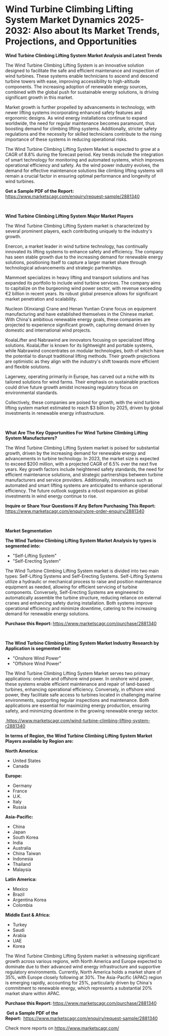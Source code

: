 <p><h1>Wind Turbine Climbing Lifting System Market Dynamics 2025-2032: Also about Its Market Trends, Projections, and Opportunities</h1></p><p><strong>Wind Turbine Climbing Lifting System Market Analysis and Latest Trends</strong></p>
<p><p>The Wind Turbine Climbing Lifting System is an innovative solution designed to facilitate the safe and efficient maintenance and inspection of wind turbines. These systems enable technicians to ascend and descend turbine towers with ease, improving accessibility to high-altitude components. The increasing adoption of renewable energy sources, combined with the global push for sustainable energy solutions, is driving significant growth in this market.</p><p>Market growth is further propelled by advancements in technology, with newer lifting systems incorporating enhanced safety features and ergonomic designs. As wind energy installations continue to expand worldwide, the need for regular maintenance becomes paramount, thus boosting demand for climbing lifting systems. Additionally, stricter safety regulations and the necessity for skilled technicians contribute to the rising importance of these systems in reducing operational risks.</p><p>The Wind Turbine Climbing Lifting System Market is expected to grow at a CAGR of 8.8% during the forecast period. Key trends include the integration of smart technology for monitoring and automated systems, which improves operational efficiency and safety. As the wind power industry evolves, the demand for effective maintenance solutions like climbing lifting systems will remain a crucial factor in ensuring optimal performance and longevity of wind turbines.</p></p>
<p><strong>Get a Sample PDF of the Report:&nbsp;</strong> <a href="https://www.marketscagr.com/enquiry/request-sample/2881340?utm_campaign=2634&utm_medium=2&utm_source=Github&utm_content=ia&utm_term=12032025&utm_id=wind-turbine-climbing-lifting-system">https://www.marketscagr.com/enquiry/request-sample/2881340</a></p>
<p>&nbsp;</p>
<p><strong>Wind Turbine Climbing Lifting System Major Market Players</strong></p>
<p><p>The Wind Turbine Climbing Lifting System market is characterized by several prominent players, each contributing uniquely to the industry's growth. </p><p>Enercon, a market leader in wind turbine technology, has continually innovated its lifting systems to enhance safety and efficiency. The company has seen stable growth due to the increasing demand for renewable energy solutions, positioning itself to capture a larger market share through technological advancements and strategic partnerships.</p><p>Mammoet specializes in heavy lifting and transport solutions and has expanded its portfolio to include wind turbine services. The company aims to capitalize on the burgeoning wind power sector, with revenue exceeding €2 billion in recent years. Its robust global presence allows for significant market penetration and scalability.</p><p>Nucleon (Xinxiang) Crane and Henan Yuntian Crane focus on equipment manufacturing and have established themselves in the Chinese market. With China's ambitious renewable energy goals, these companies are projected to experience significant growth, capturing demand driven by domestic and international wind projects.</p><p>KoalaLifter and Nabrawind are innovators focusing on specialized lifting solutions. KoalaLifter is known for its lightweight and portable systems, while Nabrawind concentrates on modular technologies, both of which have the potential to disrupt traditional lifting methods. Their growth projections are optimistic as they align with the industry's shift towards more efficient and flexible solutions.</p><p>Lagerwey, operating primarily in Europe, has carved out a niche with its tailored solutions for wind farms. Their emphasis on sustainable practices could drive future growth amidst increasing regulatory focus on environmental standards.</p><p>Collectively, these companies are poised for growth, with the wind turbine lifting system market estimated to reach $3 billion by 2025, driven by global investments in renewable energy infrastructure.</p></p>
<p>&nbsp;</p>
<p><strong>What Are The Key Opportunities For Wind Turbine Climbing Lifting System Manufacturers?</strong></p>
<p><p>The Wind Turbine Climbing Lifting System market is poised for substantial growth, driven by the increasing demand for renewable energy and advancements in turbine technology. In 2023, the market size is expected to exceed $200 million, with a projected CAGR of 6.5% over the next five years. Key growth factors include heightened safety standards, the need for efficient maintenance solutions, and strategic partnerships between turbine manufacturers and service providers. Additionally, innovations such as automated and smart lifting systems are anticipated to enhance operational efficiency. The future outlook suggests a robust expansion as global investments in wind energy continue to rise.</p></p>
<p><strong>Inquire or Share Your Questions If Any Before Purchasing This Report:</strong> <a href="https://www.marketscagr.com/enquiry/pre-order-enquiry/2881340?utm_campaign=2634&utm_medium=2&utm_source=Github&utm_content=ia&utm_term=12032025&utm_id=wind-turbine-climbing-lifting-system">https://www.marketscagr.com/enquiry/pre-order-enquiry/2881340</a></p>
<p>&nbsp;</p>
<p><strong>Market Segmentation</strong></p>
<p><strong>The Wind Turbine Climbing Lifting System Market Analysis by types is segmented into:</strong></p>
<p><ul><li>"Self-Lifting System"</li><li>"Self-Erecting System"</li></ul></p>
<p><p>The Wind Turbine Climbing Lifting System market is divided into two main types: Self-Lifting Systems and Self-Erecting Systems. Self-Lifting Systems utilize a hydraulic or mechanical process to raise and position maintenance equipment as needed, allowing for efficient servicing of turbine components. Conversely, Self-Erecting Systems are engineered to automatically assemble the turbine structure, reducing reliance on external cranes and enhancing safety during installation. Both systems improve operational efficiency and minimize downtime, catering to the increasing demand for renewable energy solutions.</p></p>
<p><strong>Purchase this Report:&nbsp;</strong><a href="https://www.marketscagr.com/purchase/2881340?utm_campaign=2634&utm_medium=2&utm_source=Github&utm_content=ia&utm_term=12032025&utm_id=wind-turbine-climbing-lifting-system">https://www.marketscagr.com/purchase/2881340</a></p>
<p>&nbsp;</p>
<p><strong>The Wind Turbine Climbing Lifting System Market Industry Research by Application is segmented into:</strong></p>
<p><ul><li>"Onshore Wind Power"</li><li>"Offshore Wind Power"</li></ul></p>
<p><p>The Wind Turbine Climbing Lifting System Market serves two primary applications: onshore and offshore wind power. In onshore wind power, these systems enable efficient maintenance and repair of land-based turbines, enhancing operational efficiency. Conversely, in offshore wind power, they facilitate safe access to turbines located in challenging marine environments, supporting regular inspections and maintenance. Both applications are essential for maximizing energy production, ensuring safety, and minimizing downtime in the growing renewable energy sector.</p></p>
<p><a href="https://www.marketscagr.com/wind-turbine-climbing-lifting-system-r2881340?utm_campaign=2634&utm_medium=2&utm_source=Github&utm_content=ia&utm_term=12032025&utm_id=wind-turbine-climbing-lifting-system">&nbsp;https://www.marketscagr.com/wind-turbine-climbing-lifting-system-r2881340</a></p>
<p><strong>In terms of Region, the Wind Turbine Climbing Lifting System Market Players available by Region are:</strong></p>
<p>
    <p> <strong> North America: </strong>
        <ul>
            <li>United States</li>
            <li>Canada</li>
        </ul>
        </p> 
    <p> <strong> Europe: </strong>
        <ul>
            <li>Germany</li>
            <li>France</li>
            <li>U.K.</li>
            <li>Italy</li>
            <li>Russia</li>
        </ul>
        </p> 
    <p> <strong> Asia-Pacific: </strong>
        <ul>
            <li>China</li>
            <li>Japan</li>
            <li>South Korea</li>
            <li>India</li>
            <li>Australia</li>
            <li>China Taiwan</li>
            <li>Indonesia</li>
            <li>Thailand</li>
            <li>Malaysia</li>
        </ul>
        </p> 
    <p> <strong> Latin America: </strong>
        <ul>
            <li>Mexico</li>
            <li>Brazil</li>
            <li>Argentina Korea</li>
            <li>Colombia</li>
        </ul>
        </p> 
    <p> <strong> Middle East & Africa: </strong>
        <ul>
            <li>Turkey</li>
            <li>Saudi</li>
            <li>Arabia</li>
            <li>UAE</li>
            <li>Korea</li>
        </ul>
    </p>
    </p>
<p><p>The Wind Turbine Climbing Lifting System market is witnessing significant growth across various regions, with North America and Europe expected to dominate due to their advanced wind energy infrastructure and supportive regulatory environments. Currently, North America holds a market share of 35%, with Europe closely following at 30%. The Asia-Pacific (APAC) region is emerging rapidly, accounting for 25%, particularly driven by China's commitment to renewable energy, which represents a substantial 20% market share within APAC.</p></p>
<p><strong>Purchase this Report: </strong><a href="https://www.marketscagr.com/purchase/2881340?utm_campaign=2634&utm_medium=2&utm_source=Github&utm_content=ia&utm_term=12032025&utm_id=wind-turbine-climbing-lifting-system">https://www.marketscagr.com/purchase/2881340</a></p>
<p>&nbsp;<strong>Get a Sample PDF of the Report:&nbsp;&nbsp;</strong><a href="https://www.marketscagr.com/enquiry/request-sample/2881340?utm_campaign=2634&utm_medium=2&utm_source=Github&utm_content=ia&utm_term=12032025&utm_id=wind-turbine-climbing-lifting-system">https://www.marketscagr.com/enquiry/request-sample/2881340</a></p>
<p><strong></strong></p>
<p>Check more reports on <a href="https://www.marketscagr.com/?utm_campaign=2634&utm_medium=2&utm_source=Github&utm_content=ia&utm_term=12032025&utm_id=wind-turbine-climbing-lifting-system">https://www.marketscagr.com/</a></p>